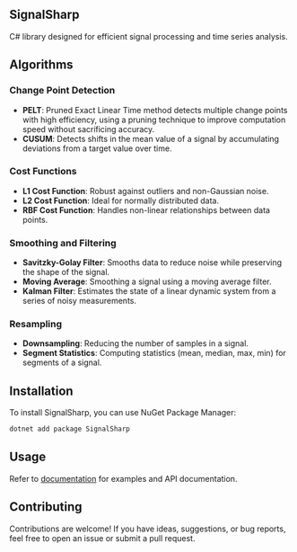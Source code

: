 ## SignalSharp

C# library designed for efficient signal processing and time series analysis. 

## Algorithms

### Change Point Detection
- **PELT**: Pruned Exact Linear Time method detects multiple change points with high efficiency, using a pruning technique to improve computation speed without sacrificing accuracy.
- **CUSUM**: Detects shifts in the mean value of a signal by accumulating deviations from a target value over time.

### Cost Functions
- **L1 Cost Function**: Robust against outliers and non-Gaussian noise.
- **L2 Cost Function**: Ideal for normally distributed data.
- **RBF Cost Function**: Handles non-linear relationships between data points.

### Smoothing and Filtering
- **Savitzky-Golay Filter**: Smooths data to reduce noise while preserving the shape of the signal.
- **Moving Average**: Smoothing a signal using a moving average filter.
- **Kalman Filter**: Estimates the state of a linear dynamic system from a series of noisy measurements.

### Resampling
- **Downsampling**: Reducing the number of samples in a signal.
- **Segment Statistics**: Computing statistics (mean, median, max, min) for segments of a signal.

## Installation

To install SignalSharp, you can use NuGet Package Manager:

```sh
dotnet add package SignalSharp
```

## Usage

Refer to [documentation](https://emmorts.github.io/SignalSharp/) for examples and API documentation.

## Contributing

Contributions are welcome! If you have ideas, suggestions, or bug reports, feel free to open an issue or submit a pull request. 